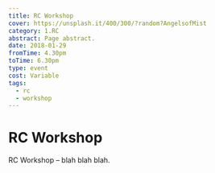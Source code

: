 ```yaml
---
title: RC Workshop
cover: https://unsplash.it/400/300/?random?AngelsofMist
category: 1.RC
abstract: Page abstract.
date: 2018-01-29
fromTime: 4.30pm
toTime: 6.30pm
type: event
cost: Variable
tags:
  - rc
  - workshop
---
```


# RC Workshop

RC Workshop – blah blah blah.
